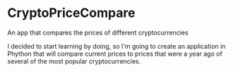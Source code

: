 # CryptoPriceCompare
An app that compares the prices of different cryptocurrencies

I decided to start learning by doing, so I'm going to create an application in Phython 
that will compare current prices to prices that were a year ago of several of the most popular cryptocurrencies.
